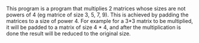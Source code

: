 This program is a program that multiplies 2 matrices whose sizes are not powers of 4 (eg matrice of size 3, 5, 7, 9). This is achieved by padding the matrices to a size of power 4. For example for a 3*3 matrix to be multiplied, it will be padded to a matrix of size 4 * 4, and after the multiplication is done the result will be reduced to the original size.